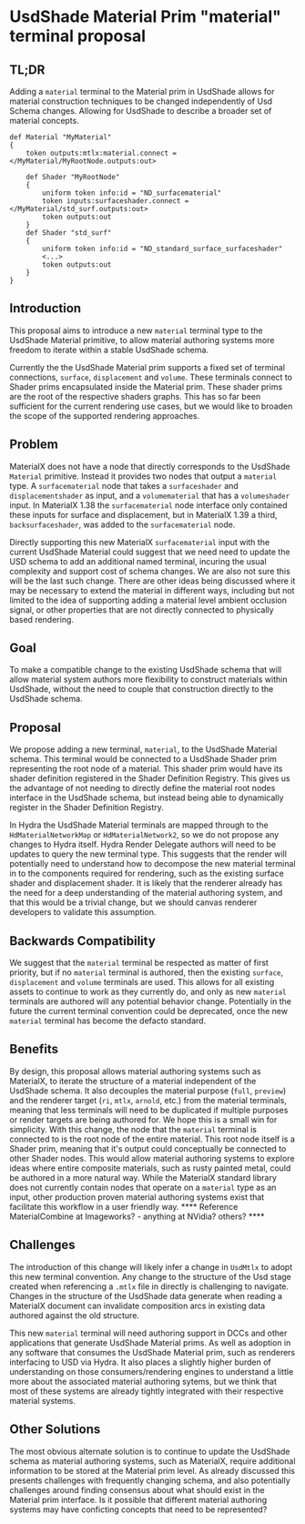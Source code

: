 # UsdShade Material Prim "material" terminal proposal

## TL;DR
Adding a `material` terminal to the Material prim in UsdShade allows for material construction techniques to be changed 
independently of Usd Schema changes. Allowing for UsdShade to describe a broader set of material concepts.

```
def Material "MyMaterial"
{
    token outputs:mtlx:material.connect = </MyMaterial/MyRootNode.outputs:out>

    def Shader "MyRootNode"
    {
        uniform token info:id = "ND_surfacematerial"
        token inputs:surfaceshader.connect = </MyMaterial/std_surf.outputs:out>
        token outputs:out
    }
    def Shader "std_surf"
    {
        uniform token info:id = "ND_standard_surface_surfaceshader"
        <...>
        token outputs:out
    }
}
```

## Introduction
This proposal aims to introduce a new `material` terminal type to the UsdShade Material primitive, to allow material 
authoring systems more freedom to iterate within a stable UsdShade schema.

Currently the the UsdShade Material prim supports a fixed set of terminal connections, `surface`, `displacement` and 
`volume`. These terminals connect to Shader prims encapsulated inside the Material prim. These shader prims are the 
root of the respective shaders graphs. This has so far been sufficient for the current rendering use cases, but we 
would like to broaden the scope of the supported rendering approaches.

## Problem
MaterialX does not have a node that directly corresponds to the UsdShade `Material` primitive. Instead it provides two 
nodes that output a `material` type. A `surfacematerial` node that takes a `surfaceshader` and `displacementshader` as 
input, and a `volumematerial` that has a `volumeshader` input. In MaterialX 1.38 the `surfacematerial` node interface 
only contained these inputs for surface and displacement, but in MaterialX 1.39 a third, `backsurfaceshader`, was added 
to the `surfacematerial` node.

Directly supporting this new MaterialX `surfacematerial` input with the current UsdShade Material could suggest that we 
need need to update the USD schema to add an additional named terminal, incuring the usual complexity and support cost 
of schema changes. We are also not sure this will be the last such change. There are other ideas being discussed where 
it may be necessary to extend the material in different ways, including but not limited to the idea of supporting 
adding a material level ambient occlusion signal, or other properties that are not directly connected to physically 
based rendering.

## Goal
To make a compatible change to the existing UsdShade schema that will allow material system authors more flexibility 
to construct materials within UsdShade, without the need to couple that construction directly to the UsdShade schema.

## Proposal
We propose adding a new terminal, `material`, to the UsdShade Material schema. This terminal would be connected to a 
UsdShade Shader prim representing the root node of a material. This shader prim would have its shader definition 
registered in the Shader Definition Registry. This gives us the advantage of not needing to directly define the 
material root nodes interface in the UsdShade schema, but instead being able to dynamically register in the Shader 
Definition Registry.

In Hydra the UsdShade Material terminals are mapped through to the `HdMaterialNetworkMap` or `HdMaterialNetwork2`, so 
we do not propose any changes to Hydra itself. Hydra Render Delegate authors will need to be updates to query the new 
terminal type. This suggests that the render will potentially need to understand how to decompose the new material 
terminal in to the components required for rendering, such as the existing surface shader and displacement shader. It 
is likely that the renderer already has the need for a deep understanding of the material authoring system, and that 
this would be a trivial change, but we should canvas renderer developers to validate this assumption.

## Backwards Compatibility
We suggest that the `material` terminal be respected as matter of first priority, but if no `material` terminal is 
authored, then the existing `surface`, `displacement` and `volume` terminals are used. This allows for all existing 
assets to continue to work as they currently do, and only as new `material` terminals are authored will any potential 
behavior change. Potentially in the future the current terminal convention could be deprecated, once the new `material` 
terminal has become the defacto standard.

## Benefits
By design, this proposal allows material authoring systems such as MaterialX, to iterate the structure of a material 
independent of the UsdShade schema.
It also decouples the material purpose (`full`, `preview`) and the renderer target (`ri`, `mtlx`, `arnold`, etc.) from 
the material terminals, meaning that less terminals will need to be duplicated if multiple purposes or render targets 
are being authored for. We hope this is a small win for simplicity.
With this change, the node that the `material` terminal is connected to is the root node of the entire material. This 
root node itself is a Shader prim, meaning that it's output could conceptually be connected to other Shader nodes. This 
would allow material authoring systems to explore ideas where entire composite materials, such as rusty painted metal, 
could be authored in a more natural way.
While the MaterialX standard library does not currently contain nodes that operate on a `material` type as an input, 
other production proven material authoring systems exist that facilitate this workflow in a user friendly way.
**** Reference MaterialCombine at Imageworks? - anything at NVidia? others? ****

## Challenges
The introduction of this change will likely infer a change in `UsdMtlx` to adopt this new terminal convention. Any 
change to the structure of the Usd stage created when referencing a `.mtlx` file in directly is challenging to 
navigate. Changes in the structure of the UsdShade data generate when reading a MaterialX document can invalidate 
composition arcs in existing data authored against the old structure.

This new `material` terminal will need authoring support in DCCs and other applications that generate UsdShade Material 
prims. As well as adoption in any software that consumes the UsdShade Material prim, such as renderers interfacing to 
USD via Hydra. It also places a slightly higher burden of understanding on those consumers/rendering engines to 
understand a little more about the associated material authoring sytems, but we think that most of these systems are 
already tightly integrated with their respective material systems.

## Other Solutions
The most obvious alternate solution is to continue to update the UsdShade schema as material authoring systems, such as 
MaterialX, require additional information to be stored at the Material prim level. As already discussed this presents 
challenges with frequently changing schema, and also potentially challenges around finding consensus about what should 
exist in the Material prim interface. Is it possible that different material authoring systems may have conficting 
concepts that need to be represented?
